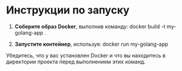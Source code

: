 # Инструкции по запуску

1. **Соберите образ Docker**,
выполнив команду: docker build -t my-golang-app .

2. **Запустите контейнер**,
используя: docker run my-golang-app

Убедитесь, что у вас установлен Docker и что вы находитесь в директории проекта перед выполнением этих команд.